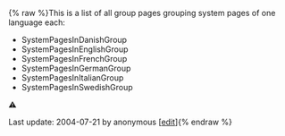 {% raw %}This is a list of all group pages grouping system pages of one language
each:

- SystemPagesInDanishGroup
- SystemPagesInEnglishGroup
- SystemPagesInFrenchGroup
- SystemPagesInGermanGroup
- SystemPagesInItalianGroup
- SystemPagesInSwedishGroup

:warning:

Last update: 2004-07-21 by anonymous [[edit](https://github.com/delph-in/docs/wiki/SystemPagesGroup/_edit)]{% endraw %}